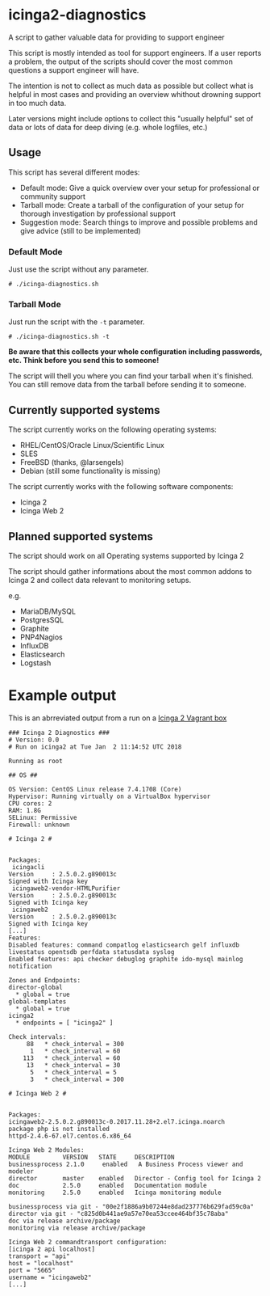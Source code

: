 # icinga2-diagnostics ##
A script to gather valuable data for providing to support engineer

This script is mostly intended as tool for support engineers. If a user reports a problem, the output of the scripts should cover the most common questions a support engineer will have.

The intention is not to collect as much data as possible but collect what is helpful in most cases and providing an overview whithout drowning support in too much data.

Later versions might include options to collect this "usually helpful" set of data or lots of data for deep diving (e.g. whole logfiles, etc.)

## Usage ##

This script has several different modes:

* Default mode: Give a quick overview over your setup for professional or community support
* Tarball mode: Create a tarball of the configuration of your setup for thorough investigation by professional support
* Suggestion mode: Search things to improve and possible problems and give advice (still to be implemented)

### Default Mode ###

Just use the script without any parameter.

    # ./icinga-diagnostics.sh

### Tarball Mode ###

Just run the script with the `-t` parameter.

    # ./icinga-diagnostics.sh -t

**Be aware that this collects your whole configuration including passwords, etc. Think before you send this to someone!**

The script will thell you where you can find your tarball when it's finished. You can still remove data from the tarball before sending it to someone.

## Currently supported systems ##

The script currently works on the following operating systems:

* RHEL/CentOS/Oracle Linux/Scientific Linux
* SLES
* FreeBSD (thanks, @larsengels)
* Debian (still some functionality is missing)

The script currently works with the following software components:

* Icinga 2
* Icinga Web 2

## Planned supported systems ##

The script should work on all Operating systems supported by Icinga 2

The script should gather informations about the most common addons to Icinga 2 and collect data relevant to monitoring setups.

e.g.

* MariaDB/MySQL
* PostgresSQL
* Graphite
* PNP4Nagios
* InfluxDB
* Elasticsearch
* Logstash

# Example output #

This is an abrreviated output from a run on a [Icinga 2 Vagrant box](https://github.com/Icinga/icinga-vagrant)

    ### Icinga 2 Diagnostics ###
    # Version: 0.0
    # Run on icinga2 at Tue Jan  2 11:14:52 UTC 2018
    
    Running as root
    
    ## OS ##
    
    OS Version: CentOS Linux release 7.4.1708 (Core) 
    Hypervisor: Running virtually on a VirtualBox hypervisor
    CPU cores: 2
    RAM: 1.8G
    SELinux: Permissive
    Firewall: unknown
    
    # Icinga 2 #
    
    
    Packages:
     icingacli
    Version     : 2.5.0.2.g890013c
    Signed with Icinga key
     icingaweb2-vendor-HTMLPurifier
    Version     : 2.5.0.2.g890013c
    Signed with Icinga key
     icingaweb2
    Version     : 2.5.0.2.g890013c
    Signed with Icinga key
    [...]
    Features:
    Disabled features: command compatlog elasticsearch gelf influxdb livestatus opentsdb perfdata statusdata syslog
    Enabled features: api checker debuglog graphite ido-mysql mainlog notification
    
    Zones and Endpoints:
    director-global
      * global = true
    global-templates
      * global = true
    icinga2
      * endpoints = [ "icinga2" ]
    
    Check intervals:
         88   * check_interval = 300
          1   * check_interval = 60
        113   * check_interval = 60
         13   * check_interval = 30
          5   * check_interval = 5
          3   * check_interval = 300
    
    # Icinga Web 2 #
    
    
    Packages:
    icingaweb2-2.5.0.2.g890013c-0.2017.11.28+2.el7.icinga.noarch
    package php is not installed
    httpd-2.4.6-67.el7.centos.6.x86_64
    
    Icinga Web 2 Modules:
    MODULE         VERSION   STATE     DESCRIPTION
    businessprocess 2.1.0     enabled   A Business Process viewer and modeler
    director       master    enabled   Director - Config tool for Icinga 2
    doc            2.5.0     enabled   Documentation module
    monitoring     2.5.0     enabled   Icinga monitoring module
    
    businessprocess via git - "00e2f1886a9b07244e8dad237776b629fad59c0a"
    director via git - "c825d0b441ae9a57e70ea53ccee464bf35c78aba"
    doc via release archive/package
    monitoring via release archive/package
    
    Icinga Web 2 commandtransport configuration:
    [icinga 2 api localhost]
    transport = "api"
    host = "localhost"
    port = "5665"
    username = "icingaweb2"
    [...]


